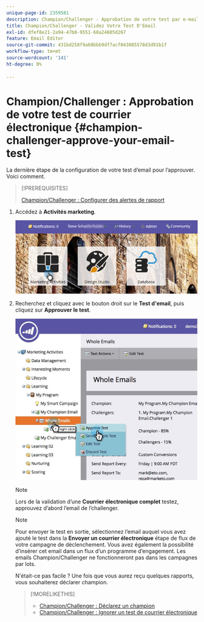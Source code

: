 ```yaml
---
unique-page-id: 2359581
description: Champion/Challenger - Approbation de votre test par e-mail - Documents Marketo - Documentation du produit
title: Champion/Challenger - Validez Votre Test D'Email
exl-id: dfef8e21-2a94-47b8-9551-68a24605d267
feature: Email Editor
source-git-commit: 431bd258f9a68bbb9df7acf043085578d3d91b1f
workflow-type: tm+mt
source-wordcount: '141'
ht-degree: 0%

---
```


# Champion/Challenger : Approbation de votre test de courrier électronique {#champion-challenger-approve-your-email-test}

La dernière étape de la configuration de votre test d’email pour l’approuver. Voici comment.

>[!PREREQUISITES]
>
>[Champion/Challenger : Configurer des alertes de rapport](/help/marketo/product-docs/email-marketing/general/functions-in-the-editor/email-tests-champion-challenger/champion-challenger-configure-report-alerts.md)

1. Accédez à **Activités marketing**.

   ![](assets/login-marketing-activities-1.png)

1. Recherchez et cliquez avec le bouton droit sur le **Test d&#39;email**, puis cliquez sur **Approuver le test**.

   ![](assets/champion3.jpg)

   >[!NOTE]
   >
   >Lors de la validation d’une **Courrier électronique complet** testez, approuvez d’abord l’email de l’challenger.

   >[!NOTE]
   >
   >Pour envoyer le test en sortie, sélectionnez l’email auquel vous avez ajouté le test dans la **Envoyer un courrier électronique** étape de flux de votre campagne de déclenchement. Vous avez également la possibilité d’insérer cet email dans un flux d’un programme d’engagement. Les emails Champion/Challenger ne fonctionneront pas dans les campagnes par lots.

   N&#39;était-ce pas facile ? Une fois que vous aurez reçu quelques rapports, vous souhaiterez déclarer champion.

   >[!MORELIKETHIS]
   >
   >* [Champion/Challenger : Déclarez un champion](/help/marketo/product-docs/email-marketing/general/functions-in-the-editor/email-tests-champion-challenger/champion-challenger-declare-a-champion.md)
   >* [Champion/Challenger : Ignorer un test de courrier électronique](/help/marketo/product-docs/email-marketing/general/functions-in-the-editor/email-tests-champion-challenger/champion-challenger-discard-an-email-test.md)
